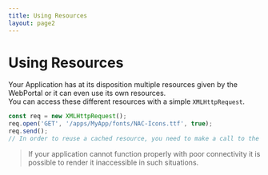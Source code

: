 ```yaml
---
title: Using Resources
layout: page2
---
```


# Using Resources

Your Application has at its disposition multiple resources given by the WebPortal or it can even use its own resources.  
You can access these different resources with a simple `XMLHttpRequest`.

```javascript
const req = new XMLHttpRequest();
req.open('GET', '/apps/MyApp/fonts/NAC-Icons.ttf', true);
req.send();
// In order to reuse a cached resource, you need to make a call to the exact same url or it will try to load it again.
```

>If your application cannot function properly with poor connectivity it is possible to render it inaccessible in such situations.
